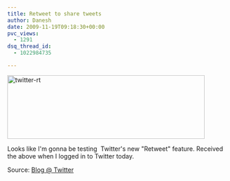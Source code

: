 ```yaml
---
title: Retweet to share tweets
author: Danesh
date: 2009-11-19T09:18:30+00:00
pvc_views:
  - 1291
dsq_thread_id:
  - 1022984735

---
```

[<img loading="lazy" class="alignnone size-medium wp-image-1870" title="twitter-rt" src="/wp-content/uploads/2009/11/twitter-rt-450x145.png" alt="twitter-rt" width="450" height="145" srcset="/wp-content/uploads/2009/11/twitter-rt-450x145.png 450w, /wp-content/uploads/2009/11/twitter-rt.png 782w" sizes="(max-width: 450px) 100vw, 450px" />][1]

Looks like I'm gonna be testing  Twitter's new "Retweet" feature. Received the above when I logged in to Twitter today.

Source: [Blog @ Twitter][2]

 [1]: /wp-content/uploads/2009/11/twitter-rt.png
 [2]: http://blog.twitter.com/2009/08/project-retweet-phase-one.html